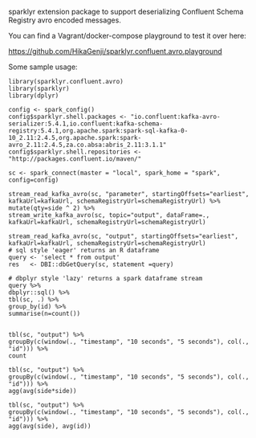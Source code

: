 sparklyr extension package to support deserializing Confluent Schema Registry avro encoded messages.

You can find a Vagrant/docker-compose playground to test it over here: 

https://github.com/HikaGenji/sparklyr.confluent.avro.playground

Some sample usage:

```
library(sparklyr.confluent.avro)
library(sparklyr)
library(dplyr)

config <- spark_config()
config$sparklyr.shell.packages <- "io.confluent:kafka-avro-serializer:5.4.1,io.confluent:kafka-schema-registry:5.4.1,org.apache.spark:spark-sql-kafka-0-10_2.11:2.4.5,org.apache.spark:spark-avro_2.11:2.4.5,za.co.absa:abris_2.11:3.1.1"
config$sparklyr.shell.repositories <- "http://packages.confluent.io/maven/"

sc <- spark_connect(master = "local", spark_home = "spark", config=config)

stream_read_kafka_avro(sc, "parameter", startingOffsets="earliest", kafkaUrl=kafkaUrl, schemaRegistryUrl=schemaRegistryUrl) %>%
mutate(qty=side ^ 2) %>%
stream_write_kafka_avro(sc, topic="output", dataFrame=., kafkaUrl=kafkaUrl, schemaRegistryUrl=schemaRegistryUrl)

stream_read_kafka_avro(sc, "output", startingOffsets="earliest", kafkaUrl=kafkaUrl, schemaRegistryUrl=schemaRegistryUrl) 
# sql style 'eager' returns an R dataframe
query <- 'select * from output'
res   <- DBI::dbGetQuery(sc, statement =query)

# dbplyr style 'lazy' returns a spark dataframe stream
query %>%
dbplyr::sql() %>%
tbl(sc, .) %>%
group_by(id) %>%
summarise(n=count())


tbl(sc, "output") %>%
groupBy(c(window(., "timestamp", "10 seconds", "5 seconds"), col(., "id"))) %>%
count

tbl(sc, "output") %>%
groupBy(c(window(., "timestamp", "10 seconds", "5 seconds"), col(., "id"))) %>%
agg(avg(side*side))

tbl(sc, "output") %>%
groupBy(c(window(., "timestamp", "10 seconds", "5 seconds"), col(., "id"))) %>%
agg(avg(side), avg(id))
````
